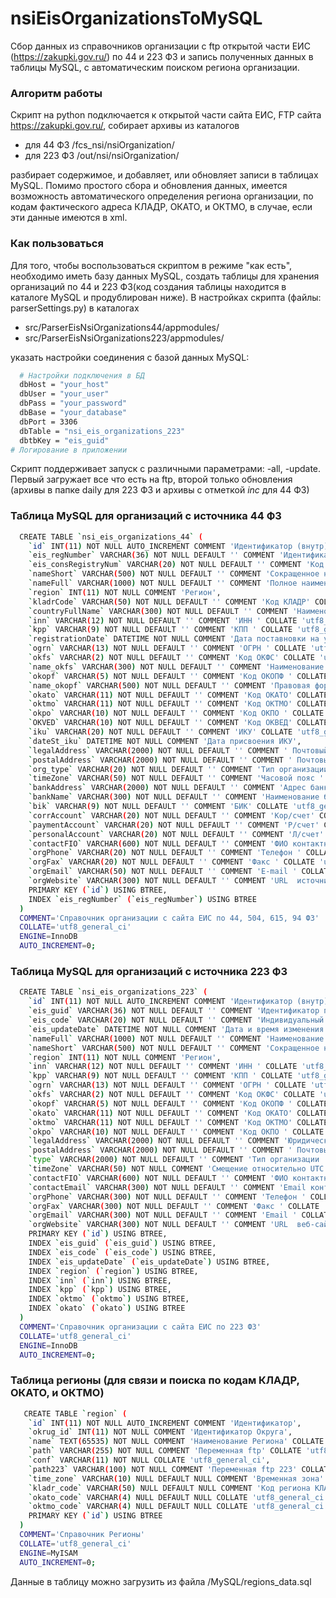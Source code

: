 # nsiEisOrganizationsToMySQL
Сбор данных из справочников организации с ftp открытой части ЕИС (https://zakupki.gov.ru/) по 44 и 223 ФЗ и запись полученных данных в таблицы MySQL, с автоматическим поиском региона организации.
### Алгоритм работы
Скрипт на python подключается к открытой части сайта ЕИС, FTP сайта https://zakupki.gov.ru/, собирает архивы из каталогов
- для 44 ФЗ  /fcs_nsi/nsiOrganization/
- для 223 ФЗ /out/nsi/nsiOrganization/

разбирает содержимое, и добавляет, или обновляет записи в таблицах MySQL. Помимо простого сбора и обновления данных, имеется возможность автоматического определения региона организации, по кодам фактического адреса КЛАДР, ОКАТО, и ОКТМО, в случае, если эти данные имеются в xml.
### Как пользоваться
Для того, чтобы воспользоваться скриптом в режиме "как есть", необходимо иметь базу данных MySQL, создать таблицы для хранения организаций по 44 и 223 ФЗ(код создания таблицы находится в каталоге MySQL и продублирован ниже). В настройках скрипта (файлы: parserSettings.py) в каталогах 
- src/ParserEisNsiOrganizations44/appmodules/
- src/ParserEisNsiOrganizations223/appmodules/

указать настройки соединения с базой данных MySQL:
```sh
  # Настройки подключения в БД
  dbHost = "your_host"
  dbUser = "your_user"
  dbPass = "your_password"
  dbBase = "your_database"
  dbPort = 3306
  dbTable = "nsi_eis_organizations_223"
  dbtbKey = "eis_guid"
# Логирование в приложении  
```
Скрипт поддерживает запуск с различными параметрами: -all, -update. Первый загружает все что есть на ftp, второй только обновления (архивы в папке daily для 223 ФЗ и архивы с отметкой _inc_ для 44 ФЗ)

### Таблица MySQL для организаций с источника 44 ФЗ
```sh
  CREATE TABLE `nsi_eis_organizations_44` (
    `id` INT(11) NOT NULL AUTO_INCREMENT COMMENT 'Идентификатор (внутр)',
    `eis_regNumber` VARCHAR(36) NOT NULL DEFAULT '' COMMENT 'Идентификатор позиции в информационном пакете ' COLLATE 'utf8_general_ci',
    `eis_consRegistryNum` VARCHAR(20) NOT NULL DEFAULT '' COMMENT 'Код по Сводному Реестру ' COLLATE 'utf8_general_ci',
    `nameShort` VARCHAR(500) NOT NULL DEFAULT '' COMMENT 'Сокращенное наименование ' COLLATE 'utf8_general_ci',
    `nameFull` VARCHAR(1000) NOT NULL DEFAULT '' COMMENT 'Полное наименование ' COLLATE 'utf8_general_ci',
    `region` INT(11) NOT NULL COMMENT 'Регион',
    `kladrCode` VARCHAR(50) NOT NULL DEFAULT '' COMMENT 'Код КЛАДР' COLLATE 'utf8_general_ci',
    `countryFullName` VARCHAR(300) NOT NULL DEFAULT '' COMMENT 'Наименование страны' COLLATE 'utf8_general_ci',
    `inn` VARCHAR(12) NOT NULL DEFAULT '' COMMENT 'ИНН ' COLLATE 'utf8_general_ci',
    `kpp` VARCHAR(9) NOT NULL DEFAULT '' COMMENT 'КПП ' COLLATE 'utf8_general_ci',
    `registrationDate` DATETIME NOT NULL COMMENT 'Дата поставновки на учет в налоговом органе',
    `ogrn` VARCHAR(13) NOT NULL DEFAULT '' COMMENT 'ОГРН ' COLLATE 'utf8_general_ci',
    `okfs` VARCHAR(2) NOT NULL DEFAULT '' COMMENT 'Код ОКФС' COLLATE 'utf8_general_ci',
    `name_okfs` VARCHAR(300) NOT NULL DEFAULT '' COMMENT 'Наименование ОКФС' COLLATE 'utf8_general_ci',
    `okopf` VARCHAR(5) NOT NULL DEFAULT '' COMMENT 'Код ОКОПФ ' COLLATE 'utf8_general_ci',
    `name_okopf` VARCHAR(500) NOT NULL DEFAULT '' COMMENT 'Правовая форма организации' COLLATE 'utf8_general_ci',
    `okato` VARCHAR(11) NOT NULL DEFAULT '' COMMENT 'Код ОКАТО' COLLATE 'utf8_general_ci',
    `oktmo` VARCHAR(11) NOT NULL DEFAULT '' COMMENT 'Код ОКТМО' COLLATE 'utf8_general_ci',
    `okpo` VARCHAR(10) NOT NULL DEFAULT '' COMMENT 'Код ОКПО ' COLLATE 'utf8_general_ci',
    `OKVED` VARCHAR(10) NOT NULL DEFAULT '' COMMENT 'Код ОКВЕД' COLLATE 'utf8_general_ci',
    `iku` VARCHAR(20) NOT NULL DEFAULT '' COMMENT 'ИКУ' COLLATE 'utf8_general_ci',
    `dateSt_iku` DATETIME NOT NULL COMMENT 'Дата присвоения ИКУ',
    `legalAddress` VARCHAR(2000) NOT NULL DEFAULT '' COMMENT ' Почтовый адрес ' COLLATE 'utf8_general_ci',
    `postalAddress` VARCHAR(2000) NOT NULL DEFAULT '' COMMENT ' Почтовый адрес ' COLLATE 'utf8_general_ci',
    `org_type` VARCHAR(20) NOT NULL DEFAULT '' COMMENT 'Тип организации ' COLLATE 'utf8_general_ci',
    `timeZone` VARCHAR(50) NOT NULL DEFAULT '' COMMENT 'Часовой пояс ' COLLATE 'utf8_general_ci',
    `bankAddress` VARCHAR(2000) NOT NULL DEFAULT '' COMMENT 'Адрес банка' COLLATE 'utf8_general_ci',
    `bankName` VARCHAR(300) NOT NULL DEFAULT '' COMMENT 'Наименование банка' COLLATE 'utf8_general_ci',
    `bik` VARCHAR(9) NOT NULL DEFAULT '' COMMENT 'БИК' COLLATE 'utf8_general_ci',
    `corrAccount` VARCHAR(20) NOT NULL DEFAULT '' COMMENT 'Кор/счет' COLLATE 'utf8_general_ci',
    `paymentAccount` VARCHAR(20) NOT NULL DEFAULT '' COMMENT 'Р/счет' COLLATE 'utf8_general_ci',
    `personalAccount` VARCHAR(20) NOT NULL DEFAULT '' COMMENT 'Л/счет' COLLATE 'utf8_general_ci',
    `contactFIO` VARCHAR(600) NOT NULL DEFAULT '' COMMENT 'ФИО контактного лица' COLLATE 'utf8_general_ci',
    `orgPhone` VARCHAR(20) NOT NULL DEFAULT '' COMMENT 'Телефон ' COLLATE 'utf8_general_ci',
    `orgFax` VARCHAR(20) NOT NULL DEFAULT '' COMMENT 'Факс ' COLLATE 'utf8_general_ci',
    `orgEmail` VARCHAR(50) NOT NULL DEFAULT '' COMMENT 'E-mail ' COLLATE 'utf8_general_ci',
    `orgWebsite` VARCHAR(300) NOT NULL DEFAULT '' COMMENT 'URL  источника' COLLATE 'utf8_general_ci',
    PRIMARY KEY (`id`) USING BTREE,
    INDEX `eis_regNumber` (`eis_regNumber`) USING BTREE
  )
  COMMENT='Справочник организации с сайта ЕИС по 44, 504, 615, 94 ФЗ'
  COLLATE='utf8_general_ci'
  ENGINE=InnoDB
  AUTO_INCREMENT=0;
```
### Таблица MySQL для организаций с источника 223 ФЗ
```sh
  CREATE TABLE `nsi_eis_organizations_223` (
    `id` INT(11) NOT NULL AUTO_INCREMENT COMMENT 'Идентификатор (внутр)',
    `eis_guid` VARCHAR(36) NOT NULL DEFAULT '' COMMENT 'Идентификатор позиции в информационном пакете ' COLLATE 'utf8_general_ci',
    `eis_code` VARCHAR(20) NOT NULL DEFAULT '' COMMENT 'Индивидуальный код организации ' COLLATE 'utf8_general_ci',
    `eis_updateDate` DATETIME NOT NULL COMMENT 'Дата и время изменения данных об организации в ЕСИА',
    `nameFull` VARCHAR(1000) NOT NULL DEFAULT '' COMMENT 'Наименование ' COLLATE 'utf8_general_ci',
    `nameShort` VARCHAR(500) NOT NULL DEFAULT '' COMMENT 'Сокращенное наименование ' COLLATE 'utf8_general_ci',
    `region` INT(11) NOT NULL COMMENT 'Регион',
    `inn` VARCHAR(12) NOT NULL DEFAULT '' COMMENT 'ИНН ' COLLATE 'utf8_general_ci',
    `kpp` VARCHAR(9) NOT NULL DEFAULT '' COMMENT 'КПП ' COLLATE 'utf8_general_ci',
    `ogrn` VARCHAR(13) NOT NULL DEFAULT '' COMMENT 'ОГРН ' COLLATE 'utf8_general_ci',
    `okfs` VARCHAR(2) NOT NULL DEFAULT '' COMMENT 'Код ОКФС' COLLATE 'utf8_general_ci',
    `okopf` VARCHAR(5) NOT NULL DEFAULT '' COMMENT 'Код ОКОПФ ' COLLATE 'utf8_general_ci',
    `okato` VARCHAR(11) NOT NULL DEFAULT '' COMMENT 'Код ОКАТО' COLLATE 'utf8_general_ci',
    `oktmo` VARCHAR(11) NOT NULL DEFAULT '' COMMENT 'Код ОКТМО' COLLATE 'utf8_general_ci',
    `okpo` VARCHAR(10) NOT NULL DEFAULT '' COMMENT 'Код ОКПО ' COLLATE 'utf8_general_ci',
    `legalAddress` VARCHAR(2000) NOT NULL DEFAULT '' COMMENT 'Юридический адрес' COLLATE 'utf8_general_ci',
    `postalAddress` VARCHAR(2000) NOT NULL DEFAULT '' COMMENT ' Почтовый адрес ' COLLATE 'utf8_general_ci',
    `type` VARCHAR(2000) NOT NULL DEFAULT '' COMMENT 'Тип организации ' COLLATE 'utf8_general_ci',
    `timeZone` VARCHAR(50) NOT NULL COMMENT 'Cмещение относительно UTC' COLLATE 'utf8_general_ci',
    `contactFIO` VARCHAR(600) NOT NULL DEFAULT '' COMMENT 'ФИО контактного лица' COLLATE 'utf8_general_ci',
    `contactEmail` VARCHAR(300) NOT NULL DEFAULT '' COMMENT 'Email контактного лица' COLLATE 'utf8_general_ci',
    `orgPhone` VARCHAR(300) NOT NULL DEFAULT '' COMMENT 'Телефон ' COLLATE 'utf8_general_ci',
    `orgFax` VARCHAR(300) NOT NULL DEFAULT '' COMMENT 'Факс ' COLLATE 'utf8_general_ci',
    `orgEmail` VARCHAR(300) NOT NULL DEFAULT '' COMMENT 'Email ' COLLATE 'utf8_general_ci',
    `orgWebsite` VARCHAR(300) NOT NULL DEFAULT '' COMMENT 'URL  веб-сайта' COLLATE 'utf8_general_ci',
    PRIMARY KEY (`id`) USING BTREE,
    INDEX `eis_guid` (`eis_guid`) USING BTREE,
    INDEX `eis_code` (`eis_code`) USING BTREE,
    INDEX `eis_updateDate` (`eis_updateDate`) USING BTREE,
    INDEX `region` (`region`) USING BTREE,
    INDEX `inn` (`inn`) USING BTREE,
    INDEX `kpp` (`kpp`) USING BTREE,
    INDEX `oktmo` (`oktmo`) USING BTREE,
    INDEX `okato` (`okato`) USING BTREE
  )
  COMMENT='Справочник организации с сайта ЕИС по 223 ФЗ'
  COLLATE='utf8_general_ci'
  ENGINE=InnoDB
  AUTO_INCREMENT=0;
```
### Таблица регионы (для связи и поиска по кодам КЛАДР, ОКАТО, и ОКТМО) 
```sh
   CREATE TABLE `region` (
    `id` INT(11) NOT NULL AUTO_INCREMENT COMMENT 'Идентификатор',
    `okrug_id` INT(11) NOT NULL COMMENT 'Идентификатор Округа',
    `name` TEXT(65535) NOT NULL COMMENT 'Наименование Региона' COLLATE 'utf8_general_ci',
    `path` VARCHAR(255) NOT NULL COMMENT 'Переменная ftp' COLLATE 'utf8_general_ci',
    `conf` VARCHAR(11) NOT NULL COLLATE 'utf8_general_ci',
    `path223` VARCHAR(100) NOT NULL COMMENT 'Переменная ftp 223' COLLATE 'utf8_general_ci',
    `time_zone` VARCHAR(10) NULL DEFAULT NULL COMMENT 'Временная зона' COLLATE 'utf8_general_ci',
    `kladr_code` VARCHAR(50) NULL DEFAULT NULL COMMENT 'Код региона КЛАДР' COLLATE 'utf8_general_ci',
    `okato_code` VARCHAR(4) NULL DEFAULT NULL COLLATE 'utf8_general_ci',
    `oktmo_code` VARCHAR(4) NULL DEFAULT NULL COLLATE 'utf8_general_ci',
    PRIMARY KEY (`id`) USING BTREE
  )
  COMMENT='Справочник Регионы'
  COLLATE='utf8_general_ci'
  ENGINE=MyISAM
  AUTO_INCREMENT=0;
```
Данные в таблицу можно загрузить из файла /MySQL/regions_data.sql

